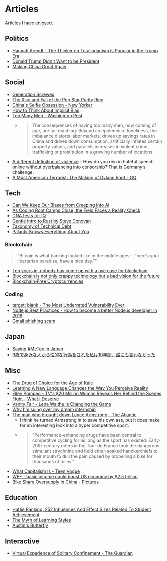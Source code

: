 # Articles

Articles I have enjoyed.

## Politics

* [Hannah Arendt - The Thinker on Totaliarianism is Popular in the Trump Era](https://quartzy.qz.com/1162378/hannah-arendt-the-thinker-on-totalitarianism-is-popular-in-the-trump-era/)
* [Donald Trump Didn't Want to be President](http://nymag.com/daily/intelligencer/2018/01/michael-wolff-fire-and-fury-book-donald-trump.html)
* [Making China Great Again](https://www.newyorker.com/magazine/2018/01/08/making-china-great-again)

## Social

* [Generation Screwed](http://highline.huffingtonpost.com/articles/en/poor-millennials/)
* [The Rise and Fall of the Pop Star Purity Ring](https://themuse.jezebel.com/the-rise-and-fall-of-the-pop-star-purity-ring-1822170318)
* [China's Selfie Obsession - New Yorker](https://www.newyorker.com/magazine/2017/12/18/chinas-selfie-obsession)
* [How to Think About Implicit Bias](https://www.scientificamerican.com/article/how-to-think-about-implicit-bias/)
* [Too Many Men - Washington Post](https://www.washingtonpost.com/graphics/2018/world/too-many-men)
  * > The consequences of having too many men, now coming of age, are far-reaching: Beyond an epidemic of loneliness, the imbalance distorts labor markets, drives up savings rates in China and drives down consumption, artificially inflates certain property values, and parallels increases in violent crime, trafficking or prostitution in a growing number of locations.
* [A different definition of violence](https://www.csmonitor.com/Commentary/upfront-blog/2018/0408/A-different-definition-of-violence) - How do you rein in hateful speech online without overbalancing into censorship? That is Germany’s challenge.
* [A Most American Terrorist: The Making of Dylann Roof - GQ](https://www.gq.com/story/dylann-roof-making-of-an-american-terrorist)

## Tech

* [Can We Keep Our Biases from Creeping Into AI](https://hbr.org/2018/02/can-we-keep-our-biases-from-creeping-into-ai)
* [As Coding Boot Camps Close, the Field Faces a Reality Check](https://www.nytimes.com/2017/08/24/technology/coding-boot-camps-close.html)
* [DNA tests for IQ](https://www.technologyreview.com/s/610339/dna-tests-for-iq-are-coming-but-it-might-not-be-smart-to-take-one/)
* [Gentle Intro to Rust by Steve Donovan](https://stevedonovan.github.io/rust-gentle-intro/readme.html#a-gentle-introduction-to-rust)
* [Taxonomy of Technical Debt](https://engineering.riotgames.com/news/taxonomy-tech-debt)
* [Palantir Knows Everything About You](https://www.bloomberg.com/features/2018-palantir-peter-thiel/)

### Blockchain

> "Bitcoin is what banking looked like in the middle ages — “here’s your libertarian paradise, have a nice day.”"

* [Ten years in, nobody has come up with a use case for blockchain](https://hackernoon.com/ten-years-in-nobody-has-come-up-with-a-use-case-for-blockchain-ee98c180100)
* [Blockchain is not only crappy technology but a bad vision for the future](https://medium.com/@kaistinchcombe/decentralized-and-trustless-crypto-paradise-is-actually-a-medieval-hellhole-c1ca122efdec)
* [Blockchain-Free Cryptocurrencies](https://eprint.iacr.org/2016/871.pdf)

### Coding

* [target: blank - The Most Underrated Vulnerability Ever](https://www.jitbit.com/alexblog/256-targetblank---the-most-underestimated-vulnerability-ever/)
* [Node.js Best Practices - How to become a better Node.js developer in 2018](https://nemethgergely.com/nodejs-best-practices-how-to-become-a-better-developer-in-2018/)
* [Gmail phishing scam](https://jameshfisher.com/2018/04/07/the-dots-do-matter-how-to-scam-a-gmail-user.html)

## Japan

* [Saying #MeToo in Japan](https://www.politico.eu/article/metoo-sexual-assault-women-rights-japan/)
* [9歳で身近な人から性的な行為をされた私は10年間、誰にも言わなかった](https://www.buzzfeed.com/jp/akikokobayashi/darenimoiwanakatta?utm_term=.ihWqD8EkB#.xjbWQd5nD)

## Misc

* [The Drug of Choice for the Age of Kale](https://www.newyorker.com/magazine/2016/09/12/the-ayahuasca-boom-in-the-u-s)
* [Learning A New Language Changes the Way You Perceive Reality](https://qz.com/1138959/learning-a-new-language-changes-the-way-you-perceive-reality/)
* [Ellen Pompeo - TV's $20 Million Woman Reveals Her Behind the Scenes Fight - What I Deserve](https://www.hollywoodreporter.com/features/ellen-pompeo-tvs-20-million-woman-reveals-her-behind-scenes-fight-what-i-deserve-1074978)
* [Vanity Fair - Lena Waithe Is Changing the Game](https://www.vanityfair.com/hollywood/2018/03/lena-waithe-cover-story)
* [Why I'm suing over my dream internship](https://www.theguardian.com/news/2018/mar/27/why-im-suing-over-my-dream-internship)
* [The man who brought down Lance Armstrong - The Atlantic](https://www.theatlantic.com/magazine/archive/2018/05/lance-armstrong-floyd-landis/556868/?single_page=true)
  * I think he turned Armstrong in to save his own ass, but it does make for an interesting look into a hyper competitive sport.
  * > "Performance-enhancing drugs have been central to competitive cycling for as long as the sport has existed. Early-20th-century riders in the Tour de France took the dangerous stimulant strychnine and held ether-soaked handkerchiefs to their mouth to dull the pain caused by propelling a bike for thousands of miles."
* [What Capitalism Is - Teen Vogue](https://www.teenvogue.com/story/what-capitalism-is)
* [WEF - basic income could boost US economy by $2.5 trillion](https://www.weforum.org/agenda/2017/09/a-basic-income-could-boost-the-us-economy-by-2-5-trillion)
* [Bike Share Oversupply in China - Pictures](https://www.theatlantic.com/photo/2018/03/bike-share-oversupply-in-china-huge-piles-of-abandoned-and-broken-bicycles/556268/?single_page=true)

## Education

* [Hattie Ranking: 252 Influences And Effect Sizes Related To Student Achievement](https://visible-learning.org/hattie-ranking-influences-effect-sizes-learning-achievement/)
* [The Myth of Learning Styles](https://www.theatlantic.com/science/archive/2018/04/the-myth-of-learning-styles/557687/?single_page=true)
* [Austin's Butterfly](http://modelsofexcellence.eleducation.org/resources/austins-butterfly)

## Interactive

* [Virtual Experience of Solitary Confinement - The Guardian](https://www.theguardian.com/world/ng-interactive/2016/apr/27/6x9-a-virtual-experience-of-solitary-confinement)
